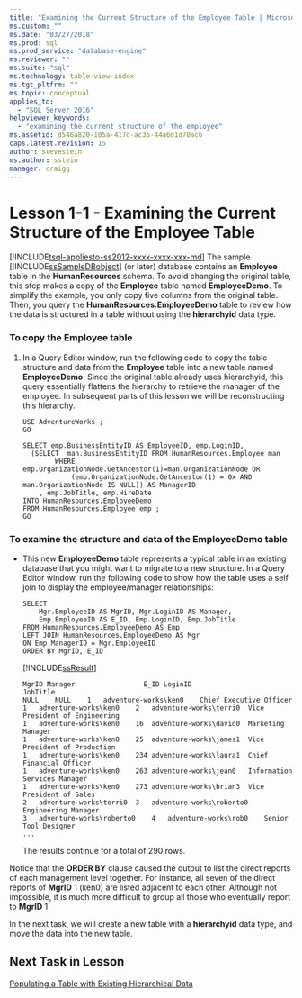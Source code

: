 ```yaml
---
title: "Examining the Current Structure of the Employee Table | Microsoft Docs"
ms.custom: ""
ms.date: "03/27/2018"
ms.prod: sql
ms.prod_service: "database-engine"
ms.reviewer: ""
ms.suite: "sql"
ms.technology: table-view-index
ms.tgt_pltfrm: ""
ms.topic: conceptual
applies_to: 
  - "SQL Server 2016"
helpviewer_keywords: 
  - "examining the current structure of the employee"
ms.assetid: d546a820-105a-417d-ac35-44a6d1d70ac6
caps.latest.revision: 15
author: stevestein
ms.author: sstein
manager: craigg
---
```

# Lesson 1-1 - Examining the Current Structure of the Employee Table
[!INCLUDE[tsql-appliesto-ss2012-xxxx-xxxx-xxx-md](../../includes/tsql-appliesto-ss2012-xxxx-xxxx-xxx-md.md)]
The sample [!INCLUDE[ssSampleDBobject](../../includes/sssampledbobject-md.md)] (or later) database contains an **Employee** table in the **HumanResources** schema. To avoid changing the original table, this step makes a copy of the **Employee** table named **EmployeeDemo**. To simplify the example, you only copy five columns from the original table. Then, you query the **HumanResources.EmployeeDemo** table to review how the data is structured in a table without using the **hierarchyid** data type.  
  
### To copy the Employee table  
  
1.  In a Query Editor window, run the following code to copy the table structure and data from the **Employee** table into a new table named **EmployeeDemo**. Since the original table already uses hierarchyid, this query essentially flattens the hierarchy to retrieve the manager of the employee. In subsequent parts of this lesson we will be reconstructing this hierarchy.
  
    ```  
    USE AdventureWorks ;  
    GO  
  
    SELECT emp.BusinessEntityID AS EmployeeID, emp.LoginID, 
      (SELECT  man.BusinessEntityID FROM HumanResources.Employee man 
		    WHERE emp.OrganizationNode.GetAncestor(1)=man.OrganizationNode OR 
			    (emp.OrganizationNode.GetAncestor(1) = 0x AND man.OrganizationNode IS NULL)) AS ManagerID
	    , emp.JobTitle, emp.HireDate
    INTO HumanResources.EmployeeDemo   
    FROM HumanResources.Employee emp ;
    GO
    ```  
  
### To examine the structure and data of the EmployeeDemo table  
  
-   This new **EmployeeDemo** table represents a typical table in an existing database that you might want to migrate to a new structure. In a Query Editor window, run the following code to show how the table uses a self join to display the employee/manager relationships:  
  
    ```  
    SELECT   
        Mgr.EmployeeID AS MgrID, Mgr.LoginID AS Manager,   
        Emp.EmployeeID AS E_ID, Emp.LoginID, Emp.JobTitle  
    FROM HumanResources.EmployeeDemo AS Emp  
    LEFT JOIN HumanResources.EmployeeDemo AS Mgr  
    ON Emp.ManagerID = Mgr.EmployeeID  
    ORDER BY MgrID, E_ID  
    ```  
  
    [!INCLUDE[ssResult](../../includes/ssresult-md.md)]  
  
    ```  
    MgrID Manager                 E_ID LoginID                  JobTitle  
    NULL	NULL	1	adventure-works\ken0	Chief Executive Officer
    1	adventure-works\ken0	2	adventure-works\terri0	Vice President of Engineering
    1	adventure-works\ken0	16	adventure-works\david0	Marketing Manager
    1	adventure-works\ken0	25	adventure-works\james1	Vice President of Production
    1	adventure-works\ken0	234	adventure-works\laura1	Chief Financial Officer
    1	adventure-works\ken0	263	adventure-works\jean0	Information Services Manager
    1	adventure-works\ken0	273	adventure-works\brian3	Vice President of Sales
    2	adventure-works\terri0	3	adventure-works\roberto0	Engineering Manager
    3	adventure-works\roberto0	4	adventure-works\rob0	Senior Tool Designer
    ...  
    ```  
  
    The results continue for a total of 290 rows.  
  
Notice that the **ORDER BY** clause caused the output to list the direct reports of each management level together. For instance, all seven of the direct reports of **MgrID** 1 (ken0) are listed adjacent to each other. Although not impossible, it is much more difficult to group all those who eventually report to **MgrID** 1.  
  
In the next task, we will create a new table with a **hierarchyid** data type, and move the data into the new table.  
  
## Next Task in Lesson  
[Populating a Table with Existing Hierarchical Data](../../relational-databases/tables/lesson-1-2-populating-a-table-with-existing-hierarchical-data.md)  
  
  
  
